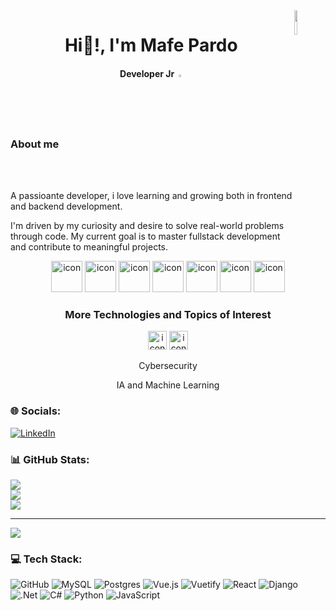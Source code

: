 <img align="right" src="https://i.pinimg.com/originals/80/7b/5c/807b5c4b02e765bb4930b7c66662ef4b.gif" width="10%" style="display:inline;">
<h1 align="center"  >Hi🫡!, I'm Mafe Pardo </h1>
<h4 align="center">Developer Jr <img src="https://i.pinimg.com/originals/ca/5f/72/ca5f7279fac547e0804c8341af9e2e6c.gif" width="2%"> </h4>
<h3>About me</h3> 
<br></br>
<p> A passioante developer, i love learning and growing both in frontend and backend development. </p>
<p>I'm driven by my curiosity and desire to solve real-world problems through code. My current goal is to master fullstack development and contribute to meaningful projects.</p>


<div align="center">
  <img src="https://techstack-generator.vercel.app/csharp-icon.svg" alt="icon" width="50" height="50" />
  <img src="https://techstack-generator.vercel.app/python-icon.svg" alt="icon" width="50" height="50" />
  <img src="https://techstack-generator.vercel.app/django-icon.svg" alt="icon" width="50" height="50" />
  <img src="https://techstack-generator.vercel.app/js-icon.svg" alt="icon"width="50" height="50" />
  <img src="https://cdn.jsdelivr.net/gh/devicons/devicon@latest/icons/vuejs/vuejs-original.svg" alt="icon" width="50" height="50"   />
  <img src="https://techstack-generator.vercel.app/react-icon.svg" alt="icon" width="50" height="50" />
 <img src="https://techstack-generator.vercel.app/mysql-icon.svg" alt="icon" width="50" height="50" />
</div>

<h3 align="center"> More Technologies and Topics of Interest</h3>
<div align="center">
   <img src="https://github.com/user-attachments/assets/4a16c26d-d4fb-472e-81a7-68005c96c218" alt="icon-security" width="30">
  <img src="https://github.com/user-attachments/assets/80739e20-5964-401f-94b3-838665b00eb2" alt="icon-ai" width="30">
</div>
<div>
<p align="center">Cybersecurity </p>
<p align="center">IA and Machine Learning </p>
</div>

### 🌐 Socials:
[![LinkedIn](https://img.shields.io/badge/LinkedIn-%230077B5.svg?logo=linkedin&logoColor=white)](https://www.linkedin.com/in/maria-fernanda-delgado-pardo-369922219/) 

### 📊 GitHub Stats:
![](https://github-readme-stats.vercel.app/api?username=ferdlg&theme=bear&hide_border=false&include_all_commits=false&count_private=false)<br/>
![](https://github-readme-streak-stats.herokuapp.com/?user=ferdlg&theme=bear&hide_border=false)<br/>
![](https://github-readme-stats.vercel.app/api/top-langs/?username=ferdlg&theme=bear&hide_border=false&include_all_commits=false&count_private=false&layout=compact)

---
[![](https://visitcount.itsvg.in/api?id=ferdlg&icon=5&color=11)](https://visitcount.itsvg.in)

### 💻 Tech Stack:
![GitHub](https://img.shields.io/badge/github-%23121011.svg?style=for-the-badge&logo=github&logoColor=white) ![MySQL](https://img.shields.io/badge/mysql-4479A1.svg?style=for-the-badge&logo=mysql&logoColor=white) ![Postgres](https://img.shields.io/badge/postgres-%23316192.svg?style=for-the-badge&logo=postgresql&logoColor=white) ![Vue.js](https://img.shields.io/badge/vue.js-%2335495e.svg?style=for-the-badge&logo=vuedotjs&logoColor=%234FC08D) ![Vuetify](https://img.shields.io/badge/Vuetify-1867C0?style=for-the-badge&logo=vuetify&logoColor=AEDDFF) ![React](https://img.shields.io/badge/react-%2320232a.svg?style=for-the-badge&logo=react&logoColor=%2361DAFB) ![Django](https://img.shields.io/badge/django-%23092E20.svg?style=for-the-badge&logo=django&logoColor=white) ![.Net](https://img.shields.io/badge/.NET-5C2D91?style=for-the-badge&logo=.net&logoColor=white) ![C#](https://img.shields.io/badge/c%23-%23239120.svg?style=for-the-badge&logo=csharp&logoColor=white) ![Python](https://img.shields.io/badge/python-3670A0?style=for-the-badge&logo=python&logoColor=ffdd54) ![JavaScript](https://img.shields.io/badge/javascript-%23323330.svg?style=for-the-badge&logo=javascript&logoColor=%23F7DF1E)
</div>
<!-- Proudly created with GPRM ( https://gprm.itsvg.in ) -->
<!-- Proudly created with GPRM ( https://gprm.itsvg.in ) -->

